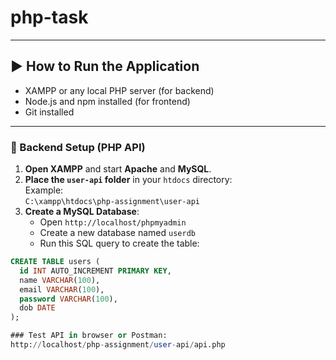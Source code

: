 # php-task

---

## ▶️ How to Run the Application



- XAMPP or any local PHP server (for backend)
- Node.js and npm installed (for frontend)
- Git installed

---

### 🔁 Backend Setup (PHP API)

1. **Open XAMPP** and start **Apache** and **MySQL**.
2. **Place the `user-api` folder** in your `htdocs` directory:  
   Example:  
   `C:\xampp\htdocs\php-assignment\user-api`
3. **Create a MySQL Database**:
   - Open `http://localhost/phpmyadmin`
   - Create a new database named `userdb`
   - Run this SQL query to create the table:

```sql
CREATE TABLE users (
  id INT AUTO_INCREMENT PRIMARY KEY,
  name VARCHAR(100),
  email VARCHAR(100),
  password VARCHAR(100),
  dob DATE
);

### Test API in browser or Postman:
http://localhost/php-assignment/user-api/api.php
